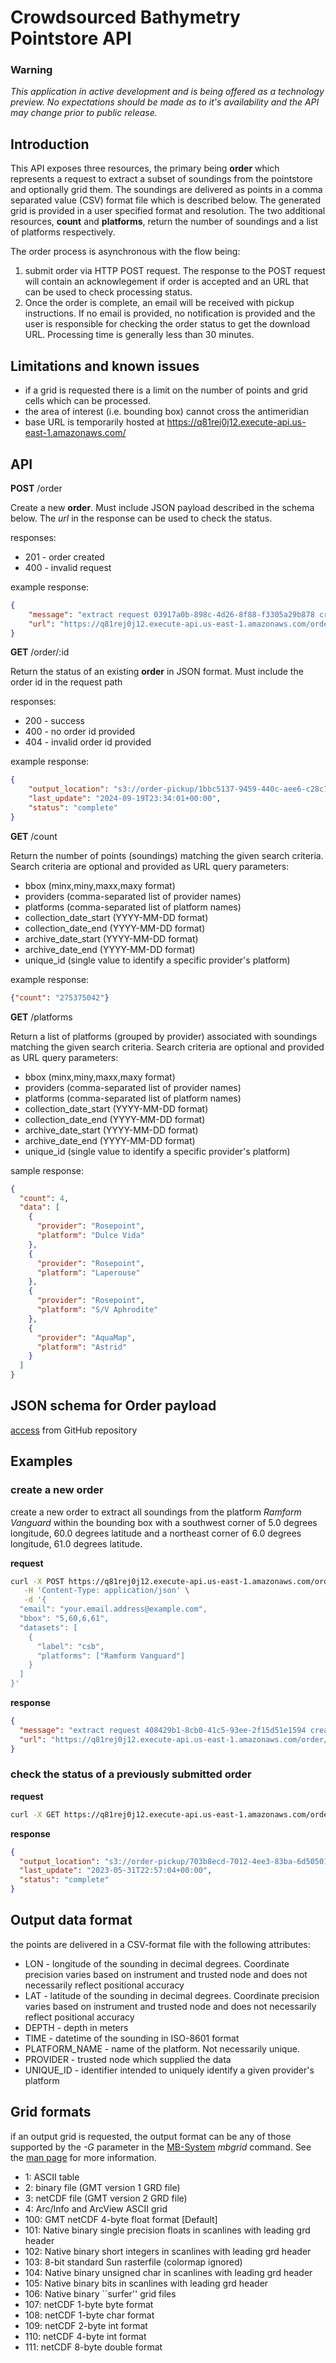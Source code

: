 # Crowdsourced Bathymetry Pointstore API

### Warning
*This application in active development and is being offered as a technology preview. No expectations should be made as to it's availability and the API may change prior to public release.*

## Introduction

This API exposes three resources, the primary being **order** which represents a request to extract a subset of soundings from the pointstore and optionally grid them. The soundings are delivered as points in a comma separated value (CSV) format file which is described below. The generated grid is provided in a user specified format and resolution. The two additional resources, **count** and **platforms**, return the number of soundings and a list of platforms respectively.

The order process is asynchronous with the flow being:

1. submit order via HTTP POST request. The response to the POST request will contain an acknowlegement if order is accepted and an URL that can be used to check processing status.
2. Once the order is complete, an email will be received with pickup instructions. If no email is provided, no notification is provided and the user is responsible for checking the order status to get the download URL. Processing time is generally less than 30 minutes.

## Limitations and known issues

* if a grid is requested there is a limit on the number of points and grid cells which can be processed.
* the area of interest (i.e. bounding box) cannot cross the antimeridian
* base URL is temporarily hosted at https://q81rej0j12.execute-api.us-east-1.amazonaws.com/

## API

**POST** /order

Create a new **order**. Must include JSON payload described in the schema below. The *url* in the response can be used to check the status.

responses:

* 201 - order created
* 400 - invalid request

example response:

```json
{
    "message": "extract request 03917a0b-898c-4d26-8f88-f3305a29b878 created.",
    "url": "https://q81rej0j12.execute-api.us-east-1.amazonaws.com/order/03917a0b-898c-4d26-8f88-f3305a29b878"
}
```

**GET** /order/:id

Return the status of an existing **order** in JSON format. Must include the order id in the request path

responses:

* 200 - success
* 400 - no order id provided
* 404 - invalid order id provided

example response:

```json
{
    "output_location": "s3://order-pickup/1bbc5137-9459-440c-aee6-c28c73af3f60.csv",
    "last_update": "2024-09-19T23:34:01+00:00",
    "status": "complete"
}
```

**GET** /count

Return the number of points (soundings) matching the given search criteria. Search criteria are optional and provided as URL query parameters:
 
* bbox (minx,miny,maxx,maxy format)
* providers (comma-separated list of provider names)
* platforms  (comma-separated list of platform names)
* collection_date_start (YYYY-MM-DD format)
* collection_date_end (YYYY-MM-DD format)
* archive_date_start (YYYY-MM-DD format)
* archive_date_end (YYYY-MM-DD format)
* unique_id (single value to identify a specific provider's platform)

example response:

```json 
{"count": "275375042"}
```

**GET** /platforms

Return a list of platforms (grouped by provider) associated with soundings matching the given search criteria. Search criteria are optional and provided as URL query parameters:
 
* bbox (minx,miny,maxx,maxy format)
* providers (comma-separated list of provider names)
* platforms  (comma-separated list of platform names)
* collection_date_start (YYYY-MM-DD format)
* collection_date_end (YYYY-MM-DD format)
* archive_date_start (YYYY-MM-DD format)
* archive_date_end (YYYY-MM-DD format)
* unique_id (single value to identify a specific provider's platform)

sample response:
```json
{
  "count": 4,
  "data": [
    {
      "provider": "Rosepoint",
      "platform": "Dulce Vida"
    },
    {
      "provider": "Rosepoint",
      "platform": "Laperouse"
    },
    {
      "provider": "Rosepoint",
      "platform": "S/V Aphrodite"
    },
    {
      "provider": "AquaMap",
      "platform": "Astrid"
    }
  ]
}
```

## JSON schema for Order payload
[access](https://raw.githubusercontent.com/CI-CMG/pointstore-api-docs/refs/heads/main/pointstore_payload_schema.json) from GitHub repository

## Examples

### create a new order

create a new order to extract all soundings from the platform *Ramform Vanguard* within the bounding box with a southwest corner of 5.0 degrees longitude, 60.0 degrees latitude and a northeast corner of 6.0 degrees longitude, 61.0 degrees latitude.

**request**

```bash
curl -X POST https://q81rej0j12.execute-api.us-east-1.amazonaws.com/order \
   -H 'Content-Type: application/json' \
   -d '{
  "email": "your.email.address@example.com",
  "bbox": "5,60,6,61",
  "datasets": [
    {
      "label": "csb",
      "platforms": ["Ramform Vanguard"]
    }
  ]
}'
```

**response**

```json
{
  "message": "extract request 408429b1-8cb0-41c5-93ee-2f15d51e1594 created.",
  "url": "https://q81rej0j12.execute-api.us-east-1.amazonaws.com/order/408429b1-8cb0-41c5-93ee-2f15d51e1594"
}
```

### check the status of a previously submitted order

**request**

```bash
curl -X GET https://q81rej0j12.execute-api.us-east-1.amazonaws.com/order/408429b1-8cb0-41c5-93ee-2f15d51e1594
```

**response**

```json
{
  "output_location": "s3://order-pickup/703b8ecd-7012-4ee3-83ba-6d50501ba4a4.csv",
  "last_update": "2023-05-31T22:57:04+00:00",
  "status": "complete"
}
```

## Output data format

the points are delivered in a CSV-format file with the following attributes:

* LON - longitude of the sounding in decimal degrees. Coordinate precision varies based on instrument and trusted node and does not necessarily reflect positional accuracy	
* LAT - latitude of the sounding in decimal degrees. Coordinate precision varies based on instrument and trusted node and does not necessarily reflect positional accuracy
* DEPTH - depth in meters
* TIME - datetime of the sounding in ISO-8601 format
* PLATFORM_NAME - name of the platform. Not necessarily unique.
* PROVIDER - trusted node which supplied the data
* UNIQUE_ID - identifier intended to uniquely identify a given provider's platform
  
## Grid formats

if an output grid is requested, the output format can be any of those supported by the *-G* parameter in the [MB-System](https://www.mbari.org/technology/mb-system/) *mbgrid* command. See the [man page](https://www3.mbari.org/data/mbsystem/html/mbgrid.html) for more information.

* 1:   ASCII table
* 2:   binary file (GMT version 1 GRD file)
* 3:   netCDF file (GMT version 2 GRD file)
* 4:   Arc/Info and ArcView ASCII grid
* 100: GMT netCDF 4-byte float format [Default]
* 101: Native binary single precision floats in scanlines with leading grd header
* 102: Native binary short integers in scanlines with leading grd header
* 103: 8-bit standard Sun rasterfile (colormap ignored)
* 104: Native binary unsigned char in scanlines with leading grd header
* 105: Native binary bits in scanlines with leading grd header
* 106: Native binary ``surfer'' grid files
* 107: netCDF 1-byte byte format
* 108: netCDF 1-byte char format
* 109: netCDF 2-byte int format
* 110: netCDF 4-byte int format
* 111: netCDF 8-byte double format
